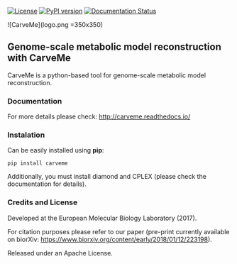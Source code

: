 [![License](https://img.shields.io/badge/License-Apache%202.0-blue.svg)](https://opensource.org/licenses/Apache-2.0) [![PyPI version](https://badge.fury.io/py/carveme.svg)](https://badge.fury.io/py/carveme) [![Documentation Status](http://readthedocs.org/projects/carveme/badge/?version=latest)](http://carveme.readthedocs.io/en/latest/?badge=latest)

![CarveMe](logo.png =350x350)

## Genome-scale metabolic model reconstruction with CarveMe

CarveMe is a python-based tool for genome-scale metabolic model reconstruction.

### Documentation

For more details please check: http://carveme.readthedocs.io/
 
### Instalation

Can be easily installed using **pip**:
```
pip install carveme
```

Additionally, you must install diamond and CPLEX (please check the documentation for details). 

### Credits and License

Developed at the European Molecular Biology Laboratory (2017).

For citation purposes please refer to our paper
(pre-print currently available on biorXiv: https://www.biorxiv.org/content/early/2018/01/12/223198).

Released under an Apache License.
